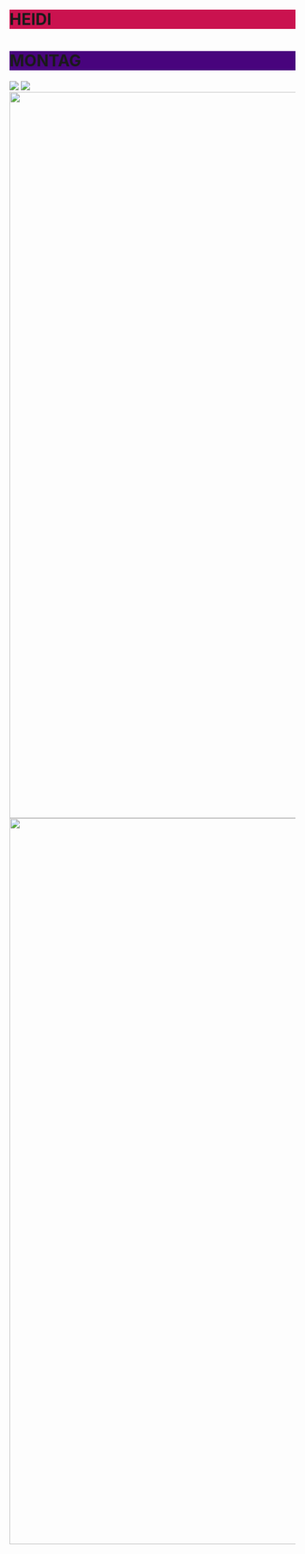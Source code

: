 <body>
<h1 style="background-color:#CA124F;">HEIDI</h1>
<h1 style="background-color:#48047D;">MONTAG</h1>
<img src="https://i.imgur.com/7TMvkvr.jpg">
<img src="https://i.imgur.com/7GrWEC6.jpg">
<img src="https://i.imgur.com/sS6Zk8c.jpg" width="1280 height="720">
<img src="https://i.imgur.com/tLlouEM.jpg" width="1280 height="720">
</body>
